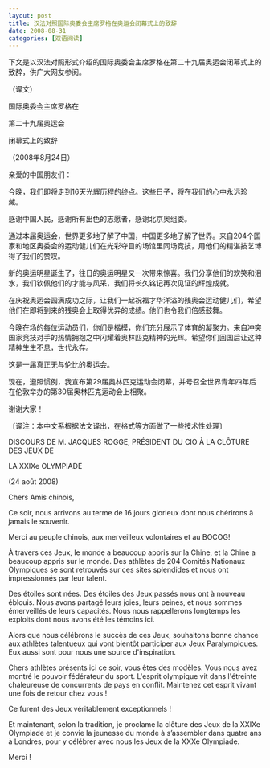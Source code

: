 ```yaml
---
layout: post
title: 汉法对照国际奥委会主席罗格在奥运会闭幕式上的致辞
date: 2008-08-31
categories: [双语阅读]  
---
```


下文是以汉法对照形式介绍的国际奥委会主席罗格在第二十九届奥运会闭幕式上的致辞，供广大网友参阅。

（译文）

国际奥委会主席罗格在

第二十九届奥运会

闭幕式上的致辞

（2008年8月24日）

亲爱的中国朋友们：



今晚，我们即将走到16天光辉历程的终点。这些日子，将在我们的心中永远珍藏。

感谢中国人民，感谢所有出色的志愿者，感谢北京奥组委。

通过本届奥运会，世界更多地了解了中国，中国更多地了解了世界。来自204个国家和地区奥委会的运动健儿们在光彩夺目的场馆里同场竞技，用他们的精湛技艺博得了我们的赞叹。

新的奥运明星诞生了，往日的奥运明星又一次带来惊喜。我们分享他们的欢笑和泪水，我们钦佩他们的才能与风采，我们将长久铭记再次见证的辉煌成就。

在庆祝奥运会圆满成功之际，让我们一起祝福才华洋溢的残奥会运动健儿们，希望他们在即将到来的残奥会上取得优异的成绩。他们也令我们倍感鼓舞。

今晚在场的每位运动员们，你们是楷模，你们充分展示了体育的凝聚力。来自冲突国家竞技对手的热情拥抱之中闪耀着奥林匹克精神的光辉。希望你们回国后让这种精神生生不息，世代永存。

这是一届真正无与伦比的奥运会。

现在，遵照惯例，我宣布第29届奥林匹克运动会闭幕，并号召全世界青年四年后在伦敦举办的第30届奥林匹克运动会上相聚。

谢谢大家！

〔译注：本中文系根据法文译出，在格式等方面做了一些技术性处理〕

DISCOURS DE M. JACQUES ROGGE, PRÉSIDENT DU CIO À LA CLÔTURE DES JEUX DE

LA XXIXe OLYMPIADE

(24 août 2008)

Chers Amis chinois,



Ce soir, nous arrivons au terme de 16 jours glorieux dont nous chérirons à jamais le souvenir.

Merci au peuple chinois, aux merveilleux volontaires et au BOCOG!

À travers ces Jeux, le monde a beaucoup appris sur la Chine, et la Chine a beaucoup appris sur le monde. Des athlètes de 204 Comités Nationaux Olympiques se sont retrouvés sur ces sites splendides et nous ont impressionnés par leur talent.

Des étoiles sont nées. Des étoiles des Jeux passés nous ont à nouveau éblouis. Nous avons partagé leurs joies, leurs peines, et nous sommes émerveillés de leurs capacités. Nous nous rappellerons longtemps les exploits dont nous avons été les témoins ici.

Alors que nous célébrons le succès de ces Jeux, souhaitons bonne chance aux athlètes talentueux qui vont bientôt participer aux Jeux Paralympiques. Eux aussi sont pour nous une source d'inspiration.

Chers athlètes présents ici ce soir, vous êtes des modèles. Vous nous avez montré le pouvoir fédérateur du sport. L'esprit olympique vit dans l'étreinte chaleureuse de concurrents de pays en conflit. Maintenez cet esprit vivant une fois de retour chez vous !

Ce furent des Jeux véritablement exceptionnels !

Et maintenant, selon la tradition, je proclame la clôture des Jeux de la XXIXe Olympiade et je convie la jeunesse du monde à s’assembler dans quatre ans à Londres, pour y célébrer avec nous les Jeux de la XXXe Olympiade.

Merci !

